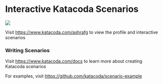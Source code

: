 # Interactive Katacoda Scenarios

[![](http://shields.katacoda.com/katacoda/ashrafg/count.svg)](https://www.katacoda.com/ashrafg "Get your profile on Katacoda.com")

Visit https://www.katacoda.com/ashrafg to view the profile and interactive scenarios

### Writing Scenarios
Visit https://www.katacoda.com/docs to learn more about creating Katacoda scenarios

For examples, visit https://github.com/katacoda/scenario-example
